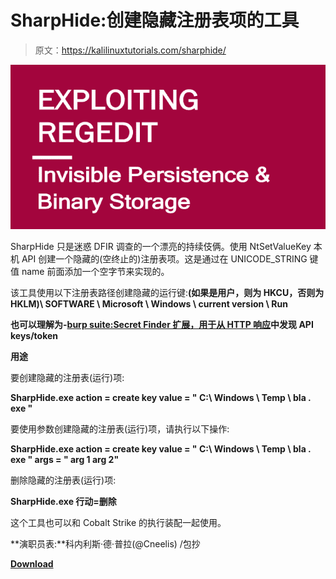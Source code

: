 # SharpHide:创建隐藏注册表项的工具

> 原文：<https://kalilinuxtutorials.com/sharphide/>

[![SharpHide : Tool To Create Hidden Registry Keys](img//8cec977f03b668645ee4fb739d870434.png "SharpHide : Tool To Create Hidden Registry Keys")](https://1.bp.blogspot.com/-06xC4w30GpE/XeovGk67q3I/AAAAAAAAD0U/OGeYpWWDMCIRN72sBkE673VGPf8uk0RHgCLcBGAsYHQ/s1600/Capture%25281%2529.png)

SharpHide 只是迷惑 DFIR 调查的一个漂亮的持续伎俩。使用 NtSetValueKey 本机 API 创建一个隐藏的(空终止的)注册表项。这是通过在 UNICODE_STRING 键值 name 前面添加一个空字节来实现的。

该工具使用以下注册表路径创建隐藏的运行键:**(如果是用户，则为 HKCU，否则为 HKLM)\ SOFTWARE \ Microsoft \ Windows \ current version \ Run**

**也可以理解为-[burp suite:Secret Finder 扩展，用于从 HTTP 响应](https://kalilinuxtutorials.com/burpsuite-secret-finder/)中发现 API keys/token**

**用途**

要创建隐藏的注册表(运行)项:

**SharpHide.exe action = create key value = " C:\ Windows \ Temp \ bla . exe "**

要使用参数创建隐藏的注册表(运行)项，请执行以下操作:

**SharpHide.exe action = create key value = " C:\ Windows \ Temp \ bla . exe " args = " arg 1 arg 2"**

删除隐藏的注册表(运行)项:

**SharpHide.exe 行动=删除**

这个工具也可以和 Cobalt Strike 的执行装配一起使用。

**演职员表:**科内利斯·德·普拉(@Cneelis) /包抄

[**Download**](https://github.com/ewhitehats/InvisiblePersistence/blob/master/InvisibleRegValues_Whitepaper.pdf)